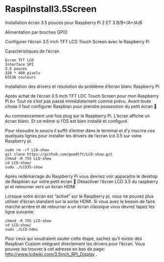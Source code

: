 # RaspiInstall3.5Screen

Installation écran 3.5 pouces pour Raspberry Pi 2 ET 3 B/B+/A+/A/B

Alimentation par broches GPIO

Configurer l’écran 3.5 inch TFT LCD Touch Screen avec le Raspberry Pi

Caractéristiques de l’écran

    Ecran TFT LCD
    Interface SPI
    3.5 pouces
    320 * 480 pixels
    65536 couleurs



Installation des drivers et résolution du problème d’écran blanc Raspberry Pi

Après achat de l’écran 3.5 inch TFT LDC Touch Screen pour mon Raspberry Pi b+ Tout ne s’est pas passé immédiatement comme prévu. Avant toute chose il faut configurer Raspbian pour prendre possession du petit écran 🙂

Au commencement une fois plug sur le Raspberry Pi. L’écran affiche un écran blanc. Et ce même si l’OS est bien installé et configuré.

Pour résoudre le soucis il suffit d’entrer dans le terminal et d’y inscrire ces quelques lignes pour installer les drivers de l’ecran lcd 3.5 sur votre Raspberry pi.

    sudo rm -rf LCD-show
    git clone https://github.com/goodtft/LCD-show.git
    chmod -R 755 LCD-show
    cd LCD-show/
    sudo ./LCD35-show

Après redémarrage du Raspberry Pi vous devriez voir apparaitre le desktop de Raspbian sur votre petit écran 🙂
Désactiver l’écran LCD 3.5 du raspberry pi et retourner vers un écran HDMI

Lorsque votre écran est “activé” sur le Raspberry pi, vous ne pouvez plus utiliser d’écran standard sur la sortie HDMI. Si vous avez le besoin de faire marche arrière et de retourner a un écran classique vous devrez tapez les ligne suivante:

    chmod -R 755 LCD-show
    cd LCD-show/
    sudo ./LCD-hdmi

Pour ceux qui voudraient sauter cette étape, sachez qu’il existe des Raspbian Custom intégrant directement les drivers pour l’écran. Vous pouvez les trouver à cet adresse en bas de page: http://www.lcdwiki.com/3.5inch_RPi_Display .
